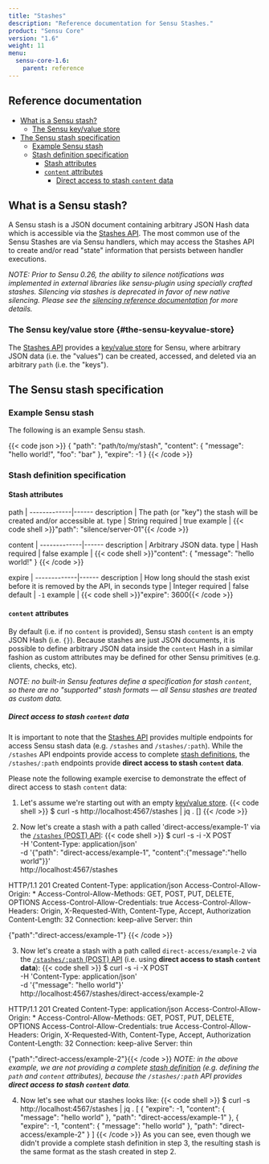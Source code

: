 ```yaml
---
title: "Stashes"
description: "Reference documentation for Sensu Stashes."
product: "Sensu Core"
version: "1.6"
weight: 11
menu:
  sensu-core-1.6:
    parent: reference
---
```


## Reference documentation

- [What is a Sensu stash?](#what-is-a-sensu-stash)
  - [The Sensu key/value store](#the-sensu-keyvalue-store)
- [The Sensu stash specification](#the-sensu-stash-specification)
  - [Example Sensu stash](#example-sensu-stash)
  - [Stash definition specification](#stash-definition-specification)
    - [Stash attributes](#stash-attributes)
    - [`content` attributes](#content-attributes)
      - [Direct access to stash `content` data](#direct-access-to-stash-content-data)

## What is a Sensu stash?

A Sensu stash is a JSON document containing arbitrary JSON Hash data which is
accessible via the [Stashes API][1]. The most common use of the Sensu Stashes
are via Sensu handlers, which may access the Stashes API to create and/or read
"state" information that persists between handler executions.

_NOTE: Prior to Sensu 0.26, the ability to silence notifications was
implemented in external libraries like sensu-plugin using specially
crafted stashes. Silencing via stashes is deprecated in favor of new
native silencing. Please see the [silencing reference documentation][7] for
more details._

### The Sensu key/value store {#the-sensu-keyvalue-store}

The [Stashes API][1] provides a [key/value store][1] for Sensu, where arbitrary
JSON data (i.e. the "values") can be created, accessed, and deleted via an
arbitrary `path` (i.e. the "keys").

## The Sensu stash specification

### Example Sensu stash

The following is an example Sensu stash.

{{< code json >}}
{
  "path": "path/to/my/stash",
  "content": {
    "message": "hello world!",
    "foo": "bar"
  },
  "expire": -1
}
{{< /code >}}

### Stash definition specification

#### Stash attributes

path         | 
-------------|------
description  | The path (or "key") the stash will be created and/or accessible at.
type         | String
required     | true
example      | {{< code shell >}}"path": "silence/server-01"{{< /code >}}

content      | 
-------------|------
description  | Arbitrary JSON data.
type         | Hash
required     | false
example      | {{< code shell >}}"content": {
  "message": "hello world!"
}
{{< /code >}}

expire       | 
-------------|------
description  | How long should the stash exist before it is removed by the API, in seconds
type         | Integer
required     | false
default      | `-1`
example      | {{< code shell >}}"expire": 3600{{< /code >}}

#### `content` attributes

By default (i.e. if no `content` is provided), Sensu stash `content` is an empty
JSON Hash (i.e. `{}`). Because stashes are just JSON documents, it is possible
to define arbitrary JSON data inside the `content` Hash in a similar fashion as
custom attributes may be defined for other Sensu primitives (e.g. clients,
checks, etc).

_NOTE: no built-in Sensu features define a specification for stash `content`, so
there are no "supported" stash formats &mdash; all Sensu stashes are treated as
custom data._

##### Direct access to stash `content` data

It is important to note that the [Stashes API][1] provides multiple endpoints
for access Sensu stash data (e.g. `/stashes` and `/stashes/:path`). While the
`/stashes` API endpoints provide access to complete [stash definitions][2], the
`/stashes/:path` endpoints provide **direct access to stash `content` data**.

Please note the following example exercise to demonstrate the effect of direct
access to stash `content` data:

1. Let's assume we're starting out with an empty [key/value store][4].
{{< code shell >}}
$ curl -s http://localhost:4567/stashes | jq .
[]
{{< /code >}}

2. Now let's create a stash with a path called 'direct-access/example-1' via the
   [`/stashes` (POST) API][5]:
{{< code shell >}}
$ curl -s -i -X POST \
-H 'Content-Type: application/json' \
-d '{"path": "direct-access/example-1", "content":{"message":"hello world"}}' \
http://localhost:4567/stashes

HTTP/1.1 201 Created
Content-Type: application/json
Access-Control-Allow-Origin: *
Access-Control-Allow-Methods: GET, POST, PUT, DELETE, OPTIONS
Access-Control-Allow-Credentials: true
Access-Control-Allow-Headers: Origin, X-Requested-With, Content-Type, Accept, Authorization
Content-Length: 32
Connection: keep-alive
Server: thin

{"path":"direct-access/example-1"}
{{< /code >}}

3. Now let's create a stash with a path called `direct-access/example-2` via the
   [`/stashes/:path` (POST) API][6] (i.e. using **direct access to stash
   `content` data**):
{{< code shell >}}
$ curl -s -i -X POST \
-H 'Content-Type: application/json' \
-d '{"message": "hello world"}' \
http://localhost:4567/stashes/direct-access/example-2

HTTP/1.1 201 Created
Content-Type: application/json
Access-Control-Allow-Origin: *
Access-Control-Allow-Methods: GET, POST, PUT, DELETE, OPTIONS
Access-Control-Allow-Credentials: true
Access-Control-Allow-Headers: Origin, X-Requested-With, Content-Type, Accept, Authorization
Content-Length: 32
Connection: keep-alive
Server: thin

{"path":"direct-access/example-2"}{{< /code >}}
   _NOTE: in the above example, we are not providing a complete [stash
   definition][2] (e.g. defining the `path` and `content` attributes), because
   the `/stashes/:path` API provides **direct access to stash `content` data**._

4. Now let's see what our stashes looks like:
{{< code shell >}}
$ curl -s http://localhost:4567/stashes | jq .
[
 {
   "expire": -1,
   "content": {
     "message": "hello world"
   },
   "path": "direct-access/example-1"
 },
 {
   "expire": -1,
   "content": {
     "message": "hello world"
   },
   "path": "direct-access/example-2"
 }
]
{{< /code >}}
   As you can see, even though we didn't provide a complete stash definition in
   step 3, the resulting stash is the same format as the stash created in step
   2.

[?]:  #
[1]:  ../../api/stashes
[2]:  #stash-definition-specification
[3]:  #content-attributes
[4]:  #the-sensu-keyvalue-store
[5]:  ../../api/stashes#stashes-post
[6]:  ../../api/stashes#stashespath-post
[7]:  ../silencing

